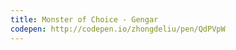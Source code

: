 ```yaml
---
title: Monster of Choice - Gengar        
codepen: http://codepen.io/zhongdeliu/pen/QdPVpW 
---
```

